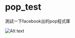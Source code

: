 pop_test
========

測試一下facebook出的pop程式庫

![Alt text](https://dl.dropboxusercontent.com/u/10581994/demo.gif)
